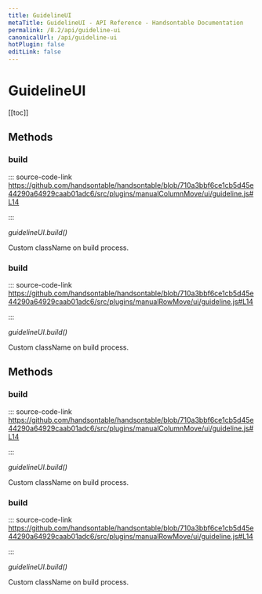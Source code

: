 ```yaml
---
title: GuidelineUI
metaTitle: GuidelineUI - API Reference - Handsontable Documentation
permalink: /8.2/api/guideline-ui
canonicalUrl: /api/guideline-ui
hotPlugin: false
editLink: false
---
```


# GuidelineUI

[[toc]]
## Methods

### build
  
::: source-code-link https://github.com/handsontable/handsontable/blob/710a3bbf6ce1cb5d45e44290a64929caab01adc6/src/plugins/manualColumnMove/ui/guideline.js#L14

:::

_guidelineUI.build()_

Custom className on build process.



### build
  
::: source-code-link https://github.com/handsontable/handsontable/blob/710a3bbf6ce1cb5d45e44290a64929caab01adc6/src/plugins/manualRowMove/ui/guideline.js#L14

:::

_guidelineUI.build()_

Custom className on build process.


## Methods

### build
  
::: source-code-link https://github.com/handsontable/handsontable/blob/710a3bbf6ce1cb5d45e44290a64929caab01adc6/src/plugins/manualColumnMove/ui/guideline.js#L14

:::

_guidelineUI.build()_

Custom className on build process.



### build
  
::: source-code-link https://github.com/handsontable/handsontable/blob/710a3bbf6ce1cb5d45e44290a64929caab01adc6/src/plugins/manualRowMove/ui/guideline.js#L14

:::

_guidelineUI.build()_

Custom className on build process.


